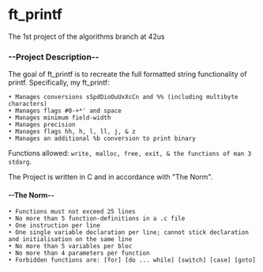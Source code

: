 # ft_printf
The 1st project of the algorithms branch at 42us

### --Project Description--

The goal of ft_printf is to recreate the full formatted string functionality of printf. Specifically, my ft_printf:

    • Manages conversions sSpdDioOuUxXcCn and %% (including multibyte characters)
    • Manages flags #0-+*' and space
    • Manages minimum field-width
    • Manages precision
    • Manages flags hh, h, l, ll, j, & z
    • Manages an additional %b conversion to print binary

Functions allowed: ```write, malloc, free, exit, & the functions of man 3 stdarg```.

The Project is written in C and in accordance with "The Norm".

#### --The Norm--

    • Functions must not exceed 25 lines
    • No more than 5 function-definitions in a .c file
    • One instruction per line
    • One single variable declaration per line; cannot stick declaration and initialisation on the same line
    • No more than 5 variables per bloc
    • No more than 4 parameters per function
    • Forbidden functions are: [for] [do ... while] [switch] [case] [goto]
